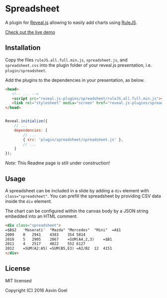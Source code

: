 # Spreadsheet

A plugin for [Reveal.js](https://github.com/hakimel/reveal.js) allowing to easily add charts using [RuleJS](https://github.com/handsontable/RuleJS). 

[Check out the live demo](http://courses.telematique.eu/reveal.js-plugins/spreadsheet-demo.html)

## Installation

Copy the files ```ruleJS.all.full.min.js```, ```spreadsheet.js```, and ```spreadsheet.css``` into the plugin folder of your reveal.js presentation, i.e. ```plugin/spreadsheet```.

Add the plugins to the dependencies in your presentation, as below. 

```html
<head>
   <!-- ... -->
   <script src="reveal.js-plugins/spreadsheet/ruleJS.all.full.min.js"></script>
   <link rel="stylesheet" media="screen" href="reveal.js-plugins/spreadsheet/spreadsheet.css">
</head>

```

```javascript

Reveal.initialize({
	// ...
	dependencies: [
		// ... 
		{ src: 'plugin/spreadsheet/spreadsheet.js' },
		// ... 
	]
});
```

*Note:* This Readme page is still under construction!

## Usage

A spreadsheet can be included in a slide by adding a ```div``` element with ```class="spreadsheet"```. You can prefill the spreadsheet by providing CSV data inside the ```div``` element.

The chart can be configured within the canvas body by a JSON string embedded into an HTML comment.

```html
<div class="spreadsheet">
=$B$2	'Maserati'	"Mazda"	"Mercedes"	"Mini"	=A$1
2009	0	2941	4303	354	5814
2010	5	2905	2867	=SUM(A4,2,3)	=$B1
2011	4	2517	4822	552	6127
2012	=SUM(A2:A5)	=SUM(B5,E3)	=A2/B2	12	4151
</div>
```

## License

MIT licensed

Copyright (C) 2016 Asvin Goel
